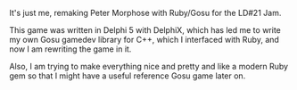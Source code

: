 It's just me, remaking Peter Morphose with Ruby/Gosu for the LD#21 Jam.

This game was written in Delphi 5 with DelphiX, which has led me to write my own Gosu gamedev library for C++, which I interfaced with Ruby, and now I am rewriting the game in it.

Also, I am trying to make everything nice and pretty and like a modern Ruby gem so that I might have a useful reference Gosu game later on.

